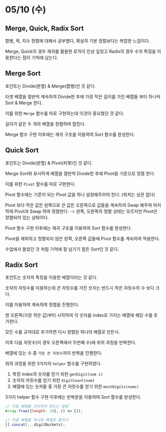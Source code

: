 # 05/10 (수)

## Merge, Quick, Radix Sort
합병, 퀵, 지수 정렬에 대해서 공부했다, 확실히 기본 정렬보다는 복잡한 느낌이다. 

Merge, Quick의 경우 재귀를 활용한 로직이 인상 깊었고 Radix의 경우 수의 특징을 이용한다는 점이 기억에 남는다.

## Merge Sort
포인트는 Divide(분할) & Merge(합병)인 것 같다.

타겟 배열을 절반씩 계속하여 Divide한 후에 가장 작은 길이를 가진 배열들 부터 하나씩 Sort & Merge 한다.

이를 위한 `Merge` 함수를 따로 구현하는데 이것이 중요했던 것 같다.

길이가 같은 두 개의 배열을 정렬하며 합친다.

Merge 함수 구현 이후에는 재귀 구조를 이용하여 Sort 함수를 완성한다.

## Quick Sort
포인트는 Divide(분할) & Pivot(피봇)인 것 같다.

Merge Sort와 유사하게 배열을 절반씩 Divide한 후에 Pivot을 기준으로 정렬 한다.

이를 위한 `Pivot` 함수를 따로 구현한다.

Pivot 함수에는 기준이 되는 Pivot 값을 하나 설정해주어야 한다. (위치는 상관 없다)

Pivot 보다 작은 값은 왼쪽으로 큰 값은 오른쪽으로 값들을 계속하여 Swap 해주며
마지막에 Pivot과 Swap 하여 정렬한다. -> 왼쪽, 오른쪽의 정렬 상태는 모르지만 Pivot은 정렬되어 있는 상태이다.

Pivot 함수 구현 이후에는 재귀 구조를 이용하여 Sort 함수를 완성한다.

Pivot을 제외하고 정렬되지 않은 왼쪽, 오른쪽 값들에 Pivot 함수를 계속하여 적용한다.

수업에서 들었던 것 처럼 기억에 잘 남기기 힘든 Sort인 것 같다.

## Radix Sort
포인트는 숫자의 특징을 이용한 배열이라는 것 같다.

숫자의 자릿수를 이용하는데 큰 자릿수를 가진 숫자는 반드시 작은 자릿수의 수 보다 크다.

이를 이용하여 계속하여 정렬을 진행한다.

맨 오른쪽(가장 작은 값)부터 시작하여 각 숫자를 index로 가지는 배열에 해당 수를 추가한다.

모든 수를 규칙대로 추가하면 다시 정렬된 하나의 배열로 만든다.

이후 다음 자릿수(이 경우 오른쪽에서 두번째 수)에 위의 과정을 반복한다.

배열에 있는 수 중 `가장 큰 자릿수`까지 반복을 진행한다.

위의 과정을 위한 3가지의 `helper` 함수를 구현하였다.

1. 특정 index의 숫자를 얻기 위한 `getDigit(num i)`
2. 숫자의 자릿수를 얻기 위한 `digitCount(num)`
3. 배열에 있는 숫자들 중 가장 큰 자릿수를 얻기 위한 `mostDigits(nums)`

3가지 helper 함수 구현 이후에는 반복문을 이용하여 Sort 함수를 완성한다. 

```javascript
// 이중 배열을 간단하게 만드는 방법
Array.from({length: 10}, () => []);

// 이중 배열을 하나의 배열로 합치기
[].concat(...digitBuckets);
```


